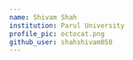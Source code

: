 ```yaml
---
name: Shivam Shah 
institution: Parul University 
profile_pic: octocat.png
github_user: shahshivam058
---
```

